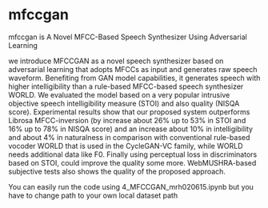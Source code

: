 # mfccgan
mfccgan is A Novel MFCC-Based Speech Synthesizer Using Adversarial Learning 

we introduce MFCCGAN as a novel speech synthesizer based on adversarial learning that adopts MFCCs as input and generates raw speech waveform. Benefiting from GAN model capabilities, it generates speech with higher intelligibility than a rule-based MFCC-based speech synthesizer WORLD. We evaluated the model based on a very popular intrusive objective speech intelligibility measure (STOI) and also quality (NISQA score). Experimental results show that our proposed system outperforms Librosa MFCC-inversion (by increase about 26% up to 53% in STOI and 16% up to 78% in NISQA score) and an increase about 10%  in intelligibility and about 4% in naturalness in comparison with conventional rule-based vocoder WORLD that is used in the CycleGAN-VC family, while WORLD needs additional data like F0. Finally using perceptual loss in discriminators based on STOI, could improve the quality some more. WebMUSHRA-based subjective tests also shows the quality of the proposed approach.

You can easily run the code using 4_MFCCGAN_mrh020615.ipynb
but you have to change path to your own local dataset path
